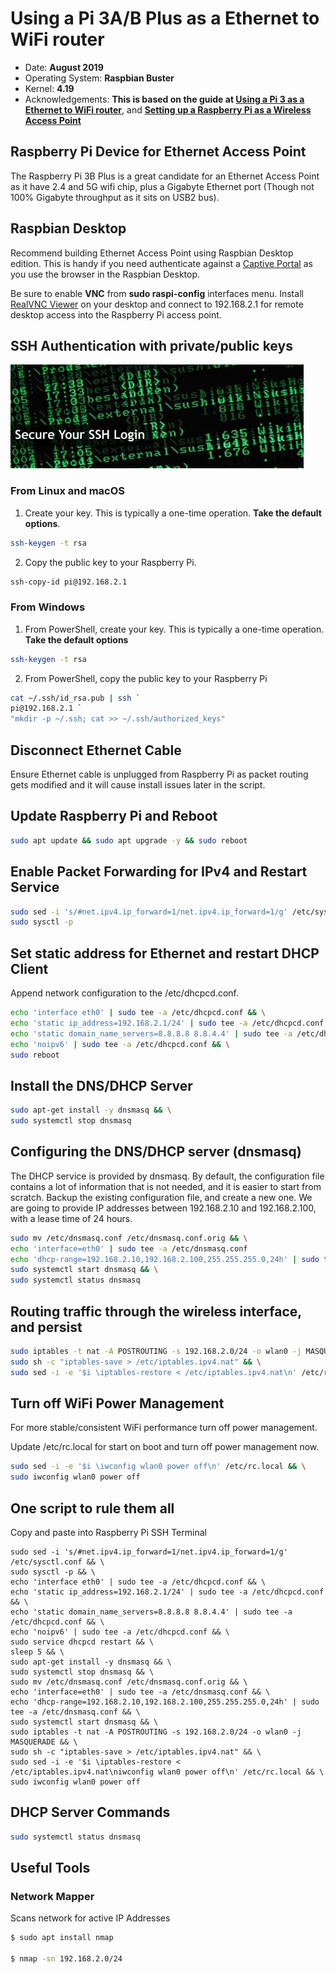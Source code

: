 # Using a Pi 3A/B Plus as a Ethernet to WiFi router

* Date: **August 2019**
* Operating System: **Raspbian Buster**
* Kernel: **4.19**
* Acknowledgements: **This is based on the guide at [Using a Pi 3 as a Ethernet to WiFi router](https://medium.com/linagora-engineering/using-a-pi-3-as-a-ethernet-to-wifi-router-2418f0044819)**, and **[Setting up a Raspberry Pi as a Wireless Access Point](https://www.raspberrypi.org/documentation/configuration/wireless/access-point.md)**

## Raspberry Pi Device for Ethernet Access Point

The Raspberry Pi 3B Plus is a great candidate for an Ethernet Access Point as it have 2.4 and 5G wifi chip, plus a Gigabyte Ethernet port (Though not 100% Gigabyte throughput as it sits on USB2 bus).

## Raspbian Desktop

Recommend building Ethernet Access Point using Raspbian Desktop edition. This is handy if you need authenticate against a [Captive Portal](https://en.wikipedia.org/wiki/Captive_portal) as you use the browser in the Raspbian Desktop.

Be sure to enable **VNC** from **sudo raspi-config** interfaces menu. Install [RealVNC Viewer](https://www.realvnc.com/en/connect/download/viewer/) on your desktop and connect to 192.168.2.1 for remote desktop access into the Raspberry Pi access point.

## SSH Authentication with private/public keys

![ssh login](resources/ssh-login.jpg)

### From Linux and macOS

1. Create your key. This is typically a one-time operation. **Take the default options**.

```bash
ssh-keygen -t rsa
```

2. Copy the public key to your Raspberry Pi.

```bash
ssh-copy-id pi@192.168.2.1
```

### From Windows

1. From PowerShell, create your key. This is typically a one-time operation. **Take the default options**

```bash
ssh-keygen -t rsa
```

2. From PowerShell, copy the public key to your Raspberry Pi

```bash
cat ~/.ssh/id_rsa.pub | ssh `
pi@192.168.2.1 `
"mkdir -p ~/.ssh; cat >> ~/.ssh/authorized_keys"
```

## Disconnect Ethernet Cable

Ensure Ethernet cable is unplugged from Raspberry Pi as packet routing gets modified and it will cause install issues later in the script.

## Update Raspberry Pi and Reboot

```bash
sudo apt update && sudo apt upgrade -y && sudo reboot
```

## Enable Packet Forwarding for IPv4 and Restart Service

```bash
sudo sed -i 's/#net.ipv4.ip_forward=1/net.ipv4.ip_forward=1/g' /etc/sysctl.conf && \
sudo sysctl -p
```

## Set static address for Ethernet and restart DHCP Client

Append network configuration to the /etc/dhcpcd.conf.

```bash
echo 'interface eth0' | sudo tee -a /etc/dhcpcd.conf && \
echo 'static ip_address=192.168.2.1/24' | sudo tee -a /etc/dhcpcd.conf && \
echo 'static domain_name_servers=8.8.8.8 8.8.4.4' | sudo tee -a /etc/dhcpcd.conf && \
echo 'noipv6' | sudo tee -a /etc/dhcpcd.conf && \
sudo reboot
```

## Install the DNS/DHCP Server

```bash
sudo apt-get install -y dnsmasq && \
sudo systemctl stop dnsmasq
```

## Configuring the DNS/DHCP server (dnsmasq)

The DHCP service is provided by dnsmasq. By default, the configuration file contains a lot of information that is not needed, and it is easier to start from scratch. Backup the existing configuration file, and create a new one. We are going to provide IP addresses between 192.168.2.10 and 192.168.2.100, with a lease time of 24 hours.

```bash
sudo mv /etc/dnsmasq.conf /etc/dnsmasq.conf.orig && \
echo 'interface=eth0' | sudo tee -a /etc/dnsmasq.conf
echo 'dhcp-range=192.168.2.10,192.168.2.100,255.255.255.0,24h' | sudo tee -a /etc/dnsmasq.conf && \
sudo systemctl start dnsmasq && \
sudo systemctl status dnsmasq
```

## Routing traffic through the wireless interface, and persist

```bash
sudo iptables -t nat -A POSTROUTING -s 192.168.2.0/24 -o wlan0 -j MASQUERADE && \
sudo sh -c "iptables-save > /etc/iptables.ipv4.nat" && \
sudo sed -i -e '$i \iptables-restore < /etc/iptables.ipv4.nat\n' /etc/rc.local
```

## Turn off WiFi Power Management

For more stable/consistent WiFi performance turn off power management.

Update /etc/rc.local for start on boot and turn off power management now.

```bash
sudo sed -i -e '$i \iwconfig wlan0 power off\n' /etc/rc.local && \
sudo iwconfig wlan0 power off
```

## One script to rule them all

Copy and paste into Raspberry Pi SSH Terminal

```
sudo sed -i 's/#net.ipv4.ip_forward=1/net.ipv4.ip_forward=1/g' /etc/sysctl.conf && \
sudo sysctl -p && \
echo 'interface eth0' | sudo tee -a /etc/dhcpcd.conf && \
echo 'static ip_address=192.168.2.1/24' | sudo tee -a /etc/dhcpcd.conf && \
echo 'static domain_name_servers=8.8.8.8 8.8.4.4' | sudo tee -a /etc/dhcpcd.conf && \
echo 'noipv6' | sudo tee -a /etc/dhcpcd.conf && \
sudo service dhcpcd restart && \
sleep 5 && \
sudo apt-get install -y dnsmasq && \
sudo systemctl stop dnsmasq && \
sudo mv /etc/dnsmasq.conf /etc/dnsmasq.conf.orig && \
echo 'interface=eth0' | sudo tee -a /etc/dnsmasq.conf && \
echo 'dhcp-range=192.168.2.10,192.168.2.100,255.255.255.0,24h' | sudo tee -a /etc/dnsmasq.conf && \
sudo systemctl start dnsmasq && \
sudo iptables -t nat -A POSTROUTING -s 192.168.2.0/24 -o wlan0 -j MASQUERADE && \
sudo sh -c "iptables-save > /etc/iptables.ipv4.nat" && \
sudo sed -i -e '$i \iptables-restore < /etc/iptables.ipv4.nat\niwconfig wlan0 power off\n' /etc/rc.local && \
sudo iwconfig wlan0 power off
```

## DHCP Server  Commands

```bash
sudo systemctl status dnsmasq
```

## Useful Tools

### Network Mapper

Scans network for active IP Addresses

```bash
$ sudo apt install nmap

$ nmap -sn 192.168.2.0/24
```